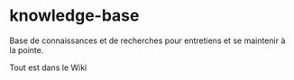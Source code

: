 knowledge-base
==============

Base de connaissances et de recherches pour entretiens et se maintenir à la pointe.

Tout est dans le Wiki
